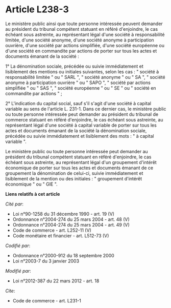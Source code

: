 # Article L238-3

Le ministère public ainsi que toute personne intéressée peuvent demander au président du tribunal compétent statuant en
référé d'enjoindre, le cas échéant sous astreinte, au représentant légal d'une société à responsabilité limitée, d'une
société anonyme, d'une société anonyme à participation ouvrière, d'une société par actions simplifiée, d'une société
européenne ou d'une société en commandite par actions de porter sur tous les actes et documents émanant de la société : 

1° La dénomination sociale, précédée ou suivie immédiatement et lisiblement des mentions ou initiales suivantes, selon les
cas : " société à responsabilité limitée " ou " SARL ", " société anonyme " ou " SA ", " société anonyme à participation
ouvrière " ou " SAPO ", " société par actions simplifiée " ou " SAS ", " société européenne " ou " SE " ou " société en
commandite par actions " ; 

2° L'indication du capital social, sauf s'il s'agit d'une société à capital variable au sens de l'article L. 231-1. Dans ce
dernier cas, le ministère public ou toute personne intéressée peut demander au président du tribunal de commerce statuant en
référé d'enjoindre, le cas échéant sous astreinte, au représentant légal d'une société à capital variable de porter sur tous
les actes et documents émanant de la société la dénomination sociale, précédée ou suivie immédiatement et lisiblement des
mots : " à capital variable ". 

Le ministère public ou toute personne intéressée peut demander au président du tribunal compétent statuant en référé
d'enjoindre, le cas échéant sous astreinte, au représentant légal d'un groupement d'intérêt économique de porter sur tous les
actes et documents émanant de ce groupement la dénomination de celui-ci, suivie immédiatement et lisiblement de la mention ou
des initiales : " groupement d'intérêt économique " ou " GIE ".

**Liens relatifs à cet article**

_Cité par_:

  - Loi n°90-1258 du 31 décembre 1990 - art. 19 (V)
  - Ordonnance n°2004-274 du 25 mars 2004 - art. 48 (V)
  - Ordonnance n°2004-274 du 25 mars 2004 - art. 49 (V)
  - Code de commerce - art. L252-11 (V)
  - Code monétaire et financier - art. L512-73 (V)

_Codifié par_:

  - Ordonnance n°2000-912 du 18 septembre 2000
  - Loi n°2003-7 du 3 janvier 2003

_Modifié par_:

  - Loi n°2012-387 du 22 mars 2012 - art. 18

_Cite_:

  - Code de commerce - art. L231-1
